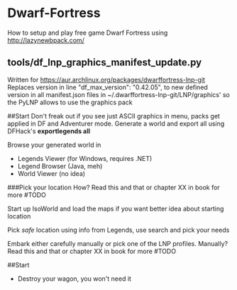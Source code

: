 # Dwarf-Fortress
How to setup and play free game Dwarf Fortress using http://lazynewbpack.com/

## tools/df_lnp_graphics_manifest_update.py
Written for https://aur.archlinux.org/packages/dwarffortress-lnp-git
Replaces version in line "df_max_version": "0.42.05", to new defined version in all manifest.json files in ~/.dwarffortress-lnp-git/LNP/graphics' so the PyLNP allows to use the graphics pack

##Start
Don't freak out if you see just ASCII graphics in menu, packs get applied in DF and Adventurer mode.
Generate a world and export all using DFHack's **exportlegends all**

Browse your generated world in
* Legends Viewer (for Windows, requires .NET)
* Legend Browser (Java, meh)
* World Viewer (no idea)

###Pick your location
How? Read this and that or chapter XX in book for more #TODO

Start up IsoWorld and load the maps if you want better idea about starting location

Pick *safe* location using info from Legends, use search and pick your needs

Embark either carefully manually or pick one of the LNP profiles.
Manually? Read this and that or chapter XX in book for more #TODO

##Start
* Destroy your wagon, you won't need it
